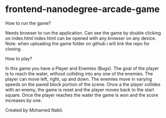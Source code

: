 frontend-nanodegree-arcade-game
===============================
 
How to run the game?

Needs browser to run the application.
Can see the game by double clicking on index.html
index.html can be opened with any browser on any device.
Note: when uploading the game folder on github i will link the repo for cloning.

How to play?

In this game you have a Player and Enemies (Bugs). The goal of the player is to reach the water, without colliding into any one of the enemies. The player can move left, right, up and down. The enemies move in varying speeds on the paved block portion of the scene. Once a the player collides with an enemy, the game is reset and the player moves back to the start square. Once the player reaches the water the game is won and the score increases by one.

Created by Mohamed Nabil.